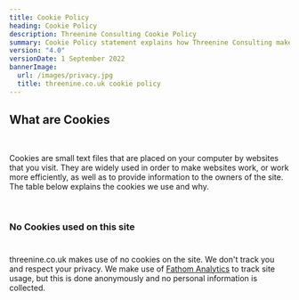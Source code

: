 ```yaml
---
title: Cookie Policy
heading: Cookie Policy
description: Threenine Consulting Cookie Policy
summary: Cookie Policy statement explains how Threenine Consulting makes use of cookies on the website
version: "4.0"
versionDate: 1 September 2022
bannerImage:
  url: /images/privacy.jpg
  title: threenine.co.uk cookie policy
---
```


## What are Cookies
<p>&nbsp;</p>
Cookies are small text files that are placed on your computer by websites that you visit. They are widely used in order to make websites work, or work more efficiently, as well as to provide information to the owners of the site. The table below explains the cookies we use and why.
<p>&nbsp;</p>

### No Cookies used on this site
#
threenine.co.uk makes use of no cookies on the site. We don't track you and respect your privacy. We make use of 
[Fathom Analytics](https://usefathom.com/ref/JCGMAJ) to track site usage, but this is done anonymously and no personal 
information is collected.
      